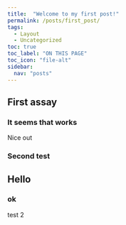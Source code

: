 ```yaml
---
title:  "Welcome to my first post!"
permalink: /posts/first_post/
tags:
  - Layout
  - Uncategorized
toc: true
toc_label: "ON THIS PAGE"
toc_icon: "file-alt"
sidebar:
  nav: "posts"
---
```


## First assay 
### It seems that works

Nice out

### Second test

## Hello

### ok

test 2

